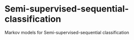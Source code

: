 # Semi-supervised-sequential-classification
Markov models for  Semi-supervised-sequential classification 
